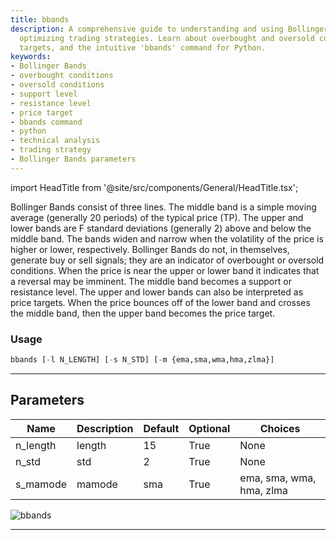 ```yaml
---
title: bbands
description: A comprehensive guide to understanding and using Bollinger Bands for
  optimizing trading strategies. Learn about overbought and oversold conditions, price
  targets, and the intuitive 'bbands' command for Python.
keywords:
- Bollinger Bands
- overbought conditions
- oversold conditions
- support level
- resistance level
- price target
- bbands command
- python
- technical analysis
- trading strategy
- Bollinger Bands parameters
---
```


import HeadTitle from '@site/src/components/General/HeadTitle.tsx';

<HeadTitle title="stocks/ta/bbands - Reference | OpenBB Terminal Docs" />

Bollinger Bands consist of three lines. The middle band is a simple moving average (generally 20 periods) of the typical price (TP). The upper and lower bands are F standard deviations (generally 2) above and below the middle band. The bands widen and narrow when the volatility of the price is higher or lower, respectively. Bollinger Bands do not, in themselves, generate buy or sell signals; they are an indicator of overbought or oversold conditions. When the price is near the upper or lower band it indicates that a reversal may be imminent. The middle band becomes a support or resistance level. The upper and lower bands can also be interpreted as price targets. When the price bounces off of the lower band and crosses the middle band, then the upper band becomes the price target.

### Usage

```python
bbands [-l N_LENGTH] [-s N_STD] [-m {ema,sma,wma,hma,zlma}]
```

---

## Parameters

| Name | Description | Default | Optional | Choices |
| ---- | ----------- | ------- | -------- | ------- |
| n_length | length | 15 | True | None |
| n_std | std | 2 | True | None |
| s_mamode | mamode | sma | True | ema, sma, wma, hma, zlma |

![bbands](https://user-images.githubusercontent.com/46355364/154309951-116f3c31-342d-4ceb-b489-8b0ba78eb3a0.png)

---
